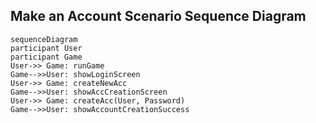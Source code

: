 ## Make an Account Scenario Sequence Diagram

```mermaid
sequenceDiagram
participant User
participant Game
User->> Game: runGame
Game-->>User: showLoginScreen
User->> Game: createNewAcc
Game-->>User: showAccCreationScreen
User->> Game: createAcc(User, Password)
Game-->>User: showAccountCreationSuccess

```